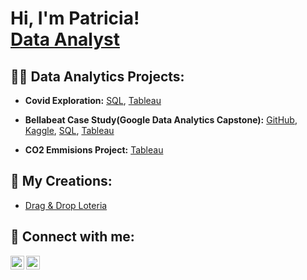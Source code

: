 <h1>Hi, I'm Patricia! <br/><a href="https://github.com/ptorres1126">Data Analyst</a> <a href="https://www.linkedin.com/in/patricia-delmar"></a></h1>

<h2>👨‍💻 Data Analytics Projects:</h2>

- <b>Covid Exploration:</b> [SQL](https://github.com/ptorres1126/Covid-Exploration/blob/main/covid_exploration.sql), [Tableau](https://public.tableau.com/views/CovidDashboard_16597418209690/Dashboard1?:language=en-US&:display_count=n&:origin=viz_share_link)

- <b>Bellabeat Case Study(Google Data Analytics Capstone):</b> [GitHub](https://github.com/ptorres1126/Bellabeat-Case-Study), [Kaggle](https://www.kaggle.com/code/ptorres1126/bellabeat-case-study), [SQL](https://github.com/ptorres1126/Bellabeat-Case-Study/blob/main/bellabeat.sql), [Tableau](https://public.tableau.com/views/BellabeatCaseStudy_16589712442360/FeatureUsage_1?:language=en-US&:display_count=n&:origin=viz_share_link)

- <b>CO2 Emmisions Project:</b> [Tableau](https://public.tableau.com/views/CO2EmissionsProject-LinkingDatainTableau/Dashboard1?:language=en-US&:display_count=n&:origin=viz_share_link)


<h2>👾 My Creations:</h2>

- [Drag & Drop Loteria](https://360.articulate.com/review/content/3fd25b58-4ffd-481e-870c-c3df4b0f43b1/review)

<h2> 📱 Connect with me:</h2>

[<img align="left" alt="JoshMadakor | LinkedIn" width="22px" src="https://cdn.jsdelivr.net/npm/simple-icons@v3/icons/linkedin.svg" />][linkedin]
[<img align="left" alt="JoshMadakor | LinkedIn" width="22px" src="https://cdn.jsdelivr.net/npm/simple-icons@3.13.0/icons/gmail.svg" />][gmail]

[linkedin]: https://www.linkedin.com/in/patricia-delmar
[gmail]: mailto:ptorres1126@gmail.com

<!--

Here are some ideas to get you started:

- 🔭 I’m currently working on ...
- 🌱 I’m currently learning ...
- 👯 I’m looking to collaborate on ...
- 🤔 I’m looking for help with ...
- 💬 Ask me about ...
- 📫 How to reach me: ...
- 😄 Pronouns: ...
- ⚡ Fun fact: ...
-->

